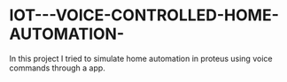 # IOT---VOICE-CONTROLLED-HOME-AUTOMATION-
In this project I tried to simulate home automation in proteus using voice commands through a app.
